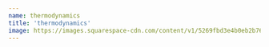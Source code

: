 ```yaml
---
name: thermodynamics
title: 'thermodynamics'
image: https://images.squarespace-cdn.com/content/v1/5269fbd3e4b0eb2b76ccc1db/1602545756734-56BYDW1SMLCM9WIEQO40/thermodynamics-mcat.png
---
```

